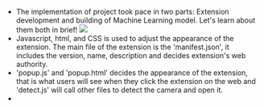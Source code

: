 * The implementation of project took pace in two parts: Extension development and building of Machine Learning model. Let's learn about them both in brief!
![](https://www.marketing91.com/wp-content/uploads/2020/11/Project-Implementation.jpg)
* Javascript, html, and CSS is used to adjust the appearance of the extension. The main file of the extension is the 'manifest.json', it includes the version, name, description and decides extension's web authority.
* 'popup.js' and 'popup.html' decides the appearance of the extension, that is what users will see when they click the extension on the web and 'detect.js' will call other files to detect the camera and open it.
* 
 


